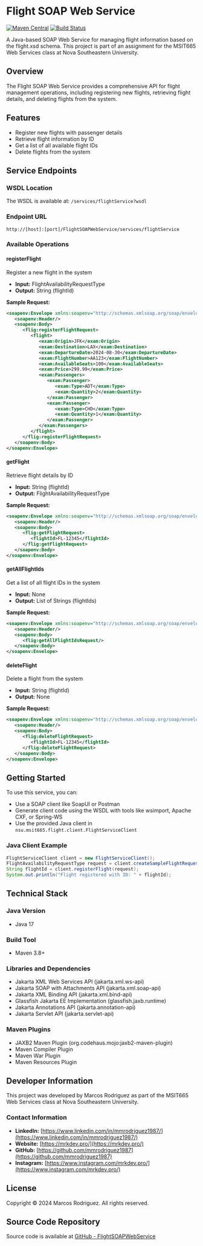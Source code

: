 # Flight SOAP Web Service

[![Maven Central](https://img.shields.io/maven-central/v/org.codehaus.mojo/jaxb2-maven-plugin.svg?label=Maven%20Central)](https://search.maven.org/artifact/org.codehaus.mojo/jaxb2-maven-plugin)
[![Build Status](https://github.com/mojohaus/jaxb2-maven-plugin/actions/workflows/maven.yml/badge.svg)](https://github.com/mojohaus/jaxb2-maven-plugin/actions/workflows/maven.yml)

A Java-based SOAP Web Service for managing flight information based on the flight.xsd schema. This project is part of an assignment for the MSIT665 Web Services class at Nova Southeastern University.

## Overview

The Flight SOAP Web Service provides a comprehensive API for flight management operations, including registering new flights, retrieving flight details, and deleting flights from the system.

## Features

- Register new flights with passenger details
- Retrieve flight information by ID
- Get a list of all available flight IDs
- Delete flights from the system

## Service Endpoints

### WSDL Location
The WSDL is available at: `/services/flightService?wsdl`

### Endpoint URL
```
http://[host]:[port]/FlightSOAPWebService/services/flightService
```

### Available Operations

#### registerFlight
Register a new flight in the system
- **Input:** FlightAvailabilityRequestType
- **Output:** String (flightId)

**Sample Request:**
```xml
<soapenv:Envelope xmlns:soapenv="http://schemas.xmlsoap.org/soap/envelope/" xmlns:flig="http://example.com/flight/ws" xmlns:exam="http://example.com/flight">
   <soapenv:Header/>
   <soapenv:Body>
      <flig:registerFlightRequest>
         <flight>
            <exam:Origin>JFK</exam:Origin>
            <exam:Destination>LAX</exam:Destination>
            <exam:DepartureDate>2024-08-30</exam:DepartureDate>
            <exam:FlightNumber>AA123</exam:FlightNumber>
            <exam:AvailableSeats>100</exam:AvailableSeats>
            <exam:Price>299.99</exam:Price>
            <exam:Passengers>
               <exam:Passenger>
                  <exam:Type>ADT</exam:Type>
                  <exam:Quantity>2</exam:Quantity>
               </exam:Passenger>
               <exam:Passenger>
                  <exam:Type>CHD</exam:Type>
                  <exam:Quantity>1</exam:Quantity>
               </exam:Passenger>
            </exam:Passengers>
         </flight>
      </flig:registerFlightRequest>
   </soapenv:Body>
</soapenv:Envelope>
```

#### getFlight
Retrieve flight details by ID
- **Input:** String (flightId)
- **Output:** FlightAvailabilityRequestType

**Sample Request:**
```xml
<soapenv:Envelope xmlns:soapenv="http://schemas.xmlsoap.org/soap/envelope/" xmlns:flig="http://example.com/flight/ws">
   <soapenv:Header/>
   <soapenv:Body>
      <flig:getFlightRequest>
         <flightId>FL-12345</flightId>
      </flig:getFlightRequest>
   </soapenv:Body>
</soapenv:Envelope>
```

#### getAllFlightIds
Get a list of all flight IDs in the system
- **Input:** None
- **Output:** List of Strings (flightIds)

**Sample Request:**
```xml
<soapenv:Envelope xmlns:soapenv="http://schemas.xmlsoap.org/soap/envelope/" xmlns:flig="http://example.com/flight/ws">
   <soapenv:Header/>
   <soapenv:Body>
      <flig:getAllFlightIdsRequest/>
   </soapenv:Body>
</soapenv:Envelope>
```

#### deleteFlight
Delete a flight from the system
- **Input:** String (flightId)
- **Output:** None

**Sample Request:**
```xml
<soapenv:Envelope xmlns:soapenv="http://schemas.xmlsoap.org/soap/envelope/" xmlns:flig="http://example.com/flight/ws">
   <soapenv:Header/>
   <soapenv:Body>
      <flig:deleteFlightRequest>
         <flightId>FL-12345</flightId>
      </flig:deleteFlightRequest>
   </soapenv:Body>
</soapenv:Envelope>
```

## Getting Started

To use this service, you can:
- Use a SOAP client like SoapUI or Postman
- Generate client code using the WSDL with tools like wsimport, Apache CXF, or Spring-WS
- Use the provided Java client in `nsu.msit665.flight.client.FlightServiceClient`

### Java Client Example

```java
FlightServiceClient client = new FlightServiceClient();
FlightAvailabilityRequestType request = client.createSampleFlightRequest();
String flightId = client.registerFlight(request);
System.out.println("Flight registered with ID: " + flightId);
```

## Technical Stack

### Java Version
- Java 17

### Build Tool
- Maven 3.8+

### Libraries and Dependencies
- Jakarta XML Web Services API (jakarta.xml.ws-api)
- Jakarta SOAP with Attachments API (jakarta.xml.soap-api)
- Jakarta XML Binding API (jakarta.xml.bind-api)
- Glassfish Jakarta EE Implementation (glassfish.jaxb.runtime)
- Jakarta Annotations API (jakarta.annotation-api)
- Jakarta Servlet API (jakarta.servlet-api)

### Maven Plugins
- JAXB2 Maven Plugin (org.codehaus.mojo:jaxb2-maven-plugin)
- Maven Compiler Plugin
- Maven War Plugin
- Maven Resources Plugin

## Developer Information

This project was developed by Marcos Rodriguez as part of the MSIT665 Web Services class at Nova Southeastern University.

### Contact Information
- **LinkedIn:** [https://www.linkedin.com/in/mmrodriguez1987/](https://www.linkedin.com/in/mmrodriguez1987/)
- **Website:** [https://mrkdev.pro/](https://mrkdev.pro/)
- **GitHub:** [https://github.com/mmrodriguez1987](https://github.com/mmrodriguez1987)
- **Instagram:** [https://www.instagram.com/mrkdev.pro/](https://www.instagram.com/mrkdev.pro/)

## License

Copyright © 2024 Marcos Rodriguez. All rights reserved.

## Source Code Repository

Source code is available at [GitHub - FlightSOAPWebService](https://github.com/mmrodriguez1987/FlightSOAPWebService/tree/main)